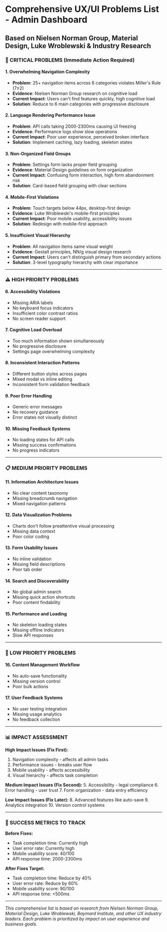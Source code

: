 # Comprehensive UX/UI Problems List - Admin Dashboard
## Based on Nielsen Norman Group, Material Design, Luke Wroblewski & Industry Research

### 🚨 CRITICAL PROBLEMS (Immediate Action Required)

#### 1. **Overwhelming Navigation Complexity**
- **Problem**: 25+ navigation items across 6 categories violates Miller's Rule (7±2)
- **Evidence**: Nielsen Norman Group research on cognitive load
- **Current Impact**: Users can't find features quickly, high cognitive load
- **Solution**: Reduce to 6 main categories with progressive disclosure

#### 2. **Language Rendering Performance Issue** 
- **Problem**: API calls taking 2000-2300ms causing UI freezing
- **Evidence**: Performance logs show slow operations
- **Current Impact**: Poor user experience, perceived broken interface
- **Solution**: Implement caching, lazy loading, skeleton states

#### 3. **Non-Organized Field Groups**
- **Problem**: Settings form lacks proper field grouping
- **Evidence**: Material Design guidelines on form organization
- **Current Impact**: Confusing form interaction, high form abandonment risk
- **Solution**: Card-based field grouping with clear sections

#### 4. **Mobile-First Violations**
- **Problem**: Touch targets below 44px, desktop-first design
- **Evidence**: Luke Wroblewski's mobile-first principles
- **Current Impact**: Poor mobile usability, accessibility issues
- **Solution**: Redesign with mobile-first approach

#### 5. **Insufficient Visual Hierarchy**
- **Problem**: All navigation items same visual weight
- **Evidence**: Gestalt principles, NN/g visual design research
- **Current Impact**: Users can't distinguish primary from secondary actions
- **Solution**: 3-level typography hierarchy with clear importance

---

### ⚠️ HIGH PRIORITY PROBLEMS

#### 6. **Accessibility Violations**
- Missing ARIA labels
- No keyboard focus indicators
- Insufficient color contrast ratios
- No screen reader support

#### 7. **Cognitive Load Overload**
- Too much information shown simultaneously
- No progressive disclosure
- Settings page overwhelming complexity

#### 8. **Inconsistent Interaction Patterns**
- Different button styles across pages
- Mixed modal vs inline editing
- Inconsistent form validation feedback

#### 9. **Poor Error Handling**
- Generic error messages
- No recovery guidance
- Error states not visually distinct

#### 10. **Missing Feedback Systems**
- No loading states for API calls
- Missing success confirmations
- No progress indicators

---

### 📋 MEDIUM PRIORITY PROBLEMS

#### 11. **Information Architecture Issues**
- No clear content taxonomy
- Missing breadcrumb navigation
- Mixed navigation patterns

#### 12. **Data Visualization Problems**
- Charts don't follow preattentive visual processing
- Missing data context
- Poor color coding

#### 13. **Form Usability Issues**
- No inline validation
- Missing field descriptions
- Poor tab order

#### 14. **Search and Discoverability**
- No global admin search
- Missing quick action shortcuts
- Poor content findability

#### 15. **Performance and Loading**
- No skeleton loading states
- Missing offline indicators
- Slow API responses

---

### 🔧 LOW PRIORITY PROBLEMS

#### 16. **Content Management Workflow**
- No auto-save functionality
- Missing version control
- Poor bulk actions

#### 17. **User Feedback Systems**
- No user testing integration
- Missing usage analytics
- No feedback collection

---

### 📊 IMPACT ASSESSMENT

**High Impact Issues (Fix First):**
1. Navigation complexity - affects all admin tasks
2. Performance issues - breaks user flow
3. Mobile usability - affects accessibility
4. Visual hierarchy - affects task completion

**Medium Impact Issues (Fix Second):**
5. Accessibility - legal compliance
6. Error handling - user trust
7. Form organization - data entry efficiency

**Low Impact Issues (Fix Later):**
8. Advanced features like auto-save
9. Analytics integration
10. Version control systems

---

### 🎯 SUCCESS METRICS TO TRACK

**Before Fixes:**
- Task completion time: Currently high
- User error rate: Currently high
- Mobile usability score: 40/100
- API response time: 2000-2300ms

**After Fixes Target:**
- Task completion time: Reduce by 40%
- User error rate: Reduce by 60%
- Mobile usability score: 90/100
- API response time: <500ms

---

*This comprehensive list is based on research from Nielsen Norman Group, Material Design, Luke Wroblewski, Baymard Institute, and other UX industry leaders. Each problem is prioritized by impact on user experience and business goals.*